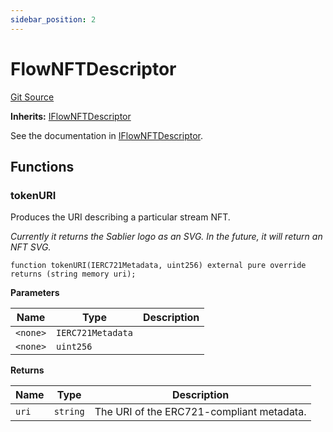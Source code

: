 ```yaml
---
sidebar_position: 2
---
```


# FlowNFTDescriptor

[Git Source](https://github.com/sablier-labs/flow/blob/a4143de45478f508bca8305fec2bd81b7ad25fe9/src/FlowNFTDescriptor.sol)

**Inherits:** [IFlowNFTDescriptor](/docs/reference/flow/contracts/interfaces/interface.IFlowNFTDescriptor.md)

See the documentation in
[IFlowNFTDescriptor](/docs/reference/flow/contracts/interfaces/interface.IFlowNFTDescriptor.md).

## Functions

### tokenURI

Produces the URI describing a particular stream NFT.

_Currently it returns the Sablier logo as an SVG. In the future, it will return an NFT SVG._

```solidity
function tokenURI(IERC721Metadata, uint256) external pure override returns (string memory uri);
```

**Parameters**

| Name     | Type              | Description |
| -------- | ----------------- | ----------- |
| `<none>` | `IERC721Metadata` |             |
| `<none>` | `uint256`         |             |

**Returns**

| Name  | Type     | Description                               |
| ----- | -------- | ----------------------------------------- |
| `uri` | `string` | The URI of the ERC721-compliant metadata. |
